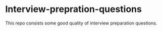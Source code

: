 # Interview-prepration-questions
This repo consists some good quality of interview preparation questions.
